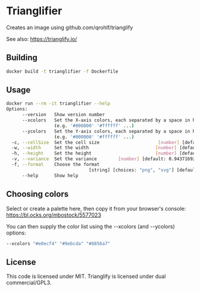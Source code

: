 # Trianglifier

Creates an image using github.com/qrohlf/trianglify

See also: https://trianglify.io/

## Building

```bash
docker build -t trianglifier -f Dockerfile
```

## Usage

```bash
docker run --rm -it trianglifier --help
Options:
      --version   Show version number                                  [boolean]
      --xcolors   Set the X-axis colors, each separated by a space in hex format
                  (e.g. '#000000' '#ffffff' ...)                         [array]
      --ycolors   Set the Y-axis colors, each separated by a space in hex format
                  (e.g. '#000000' '#ffffff' ...)                         [array]
  -c, --cellSize  Set the cell size                      [number] [default: 100]
  -w, --width     Set the width                         [number] [default: 1920]
  -h, --height    Set the height                        [number] [default: 1080]
  -v, --variance  Set the variance        [number] [default: 0.9437169291104992]
  -f, --format    Choose the format
                               [string] [choices: "png", "svg"] [default: "png"]
      --help      Show help                                            [boolean]
```

## Choosing colors

Select or create a palette here, then copy it from your browser's console:
https://bl.ocks.org/mbostock/5577023

You can then supply the color list using the --xcolors (and --ycolors) options:

```bash
--xcolors "#e0ecf4" "#9ebcda" "#8856a7"
```

## License

This code is licensed under MIT. Trianglify is licensed under dual commercial/GPL3.
